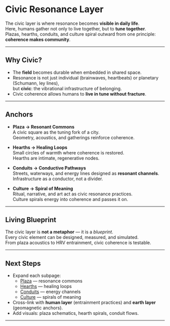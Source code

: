 # Civic Resonance Layer

The civic layer is where resonance becomes **visible in daily life**.  
Here, humans gather not only to live together, but to **tune together**.  
Plazas, hearths, conduits, and culture spiral outward from one principle:  
**coherence makes community**.

---

## Why Civic?

- The **field** becomes durable when embedded in shared space.  
- Resonance is not just individual (brainwaves, heartbeats) or planetary (Schumann, ley lines),  
  but **civic**: the vibrational infrastructure of belonging.  
- Civic coherence allows humans to **live in tune without fracture**.

---

## Anchors

- **Plaza → Resonant Commons**  
  A civic square as the tuning fork of a city.  
  Geometry, acoustics, and gatherings reinforce coherence.  

- **Hearths → Healing Loops**  
  Small circles of warmth where coherence is restored.  
  Hearths are intimate, regenerative nodes.  

- **Conduits → Conductive Pathways**  
  Streets, waterways, and energy lines designed as **resonant channels**.  
  Infrastructure as a conductor, not a divider.  

- **Culture → Spiral of Meaning**  
  Ritual, narrative, and art act as civic resonance practices.  
  Culture spirals energy into coherence and passes it on.

---

## Living Blueprint

The civic layer is **not a metaphor** — it is a *blueprint*.  
Every civic element can be designed, measured, and simulated.  
From plaza acoustics to HRV entrainment, civic coherence is testable.

---

## Next Steps

- Expand each subpage:  
  - [Plaza](plaza.md) — resonance commons  
  - [Hearths](hearths.md) — healing loops  
  - [Conduits](conduits.md) — energy channels  
  - [Culture](culture.md) — spirals of meaning  
- Cross-link with **human layer** (entrainment practices) and **earth layer** (geomagnetic anchors).  
- Add visuals: plaza schematics, hearth spirals, conduit flows.

---
